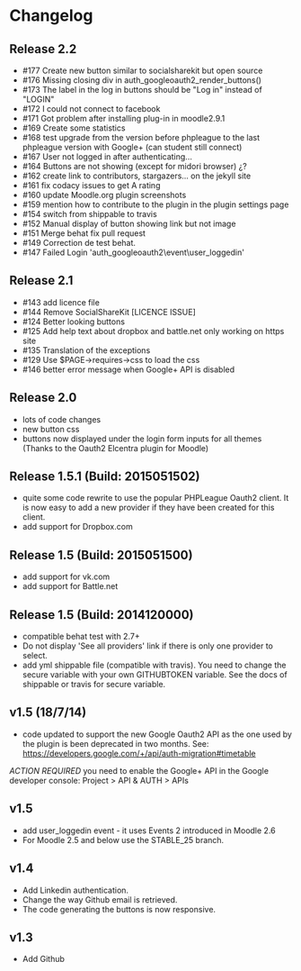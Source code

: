 Changelog
==========

Release 2.2
-----------
* #177 Create new button similar to socialsharekit but open source
* #176 Missing closing div in auth_googleoauth2_render_buttons()
* #173 The label in the log in buttons should be "Log in" instead of "LOGIN"
* #172 I could not connect to facebook
* #171 Got problem after installing plug-in in moodle2.9.1
* #169 Create some statistics
* #168 test upgrade from the version before phpleague to the last phpleague version with Google+ (can student still connect)
* #167 User not logged in after authenticating...
* #164 Buttons are not showing (except for midori browser) ¿?
* #162 create link to contributors, stargazers... on the jekyll site
* #161 fix codacy issues to get A rating
* #160 update Moodle.org plugin screenshots
* #159 mention how to contribute to the plugin in the plugin settings page
* #154 switch from shippable to travis
* #152 Manual display of button showing link but not image
* #151 Merge behat fix pull request
* #149 Correction de test behat.
* #147 Failed Login 'auth_googleoauth2\event\user_loggedin'

Release 2.1
-----------
* #143 add licence file
* #144 Remove SocialShareKit [LICENCE ISSUE]
* #124 Better looking buttons
* #125 Add help text about dropbox and battle.net only working on https site
* #135 Translation of the exceptions
* #129 Use $PAGE->requires->css to load the css
* #146 better error message when Google+ API is disabled

Release 2.0
-----------
* lots of code changes
* new button css
* buttons now displayed under the login form inputs for all themes (Thanks to the Oauth2 Elcentra plugin for Moodle)

Release 1.5.1 (Build: 2015051502)
---------------------------------
* quite some code rewrite to use the popular PHPLeague Oauth2 client. It is now easy to add a new provider if they have been created for this client.
* add support for Dropbox.com

Release 1.5 (Build: 2015051500)
------------------------------
* add support for vk.com
* add support for Battle.net

Release 1.5 (Build: 2014120000)
-------------------------------
* compatible behat test with 2.7+
* Do not display 'See all providers' link if there is only one provider to select.
* add yml shippable file (compatible with travis). You need to change the secure variable with your own GITHUBTOKEN variable. See the docs of shippable or travis for secure variable.

v1.5 (18/7/14)
--------------
* code updated to support the new Google Oauth2 API as the one used by the plugin is been deprecated in two months.
See: https://developers.google.com/+/api/auth-migration#timetable

*ACTION REQUIRED* you need to enable the Google+ API in the Google developer console:
Project > API & AUTH > APIs

v1.5
----
* add user_loggedin event - it uses Events 2 introduced in Moodle 2.6
* For Moodle 2.5 and below use the STABLE_25 branch.

v1.4
----
* Add Linkedin authentication.
* Change the way Github email is retrieved.
* The code generating the buttons is now responsive.

v1.3
----
* Add Github
